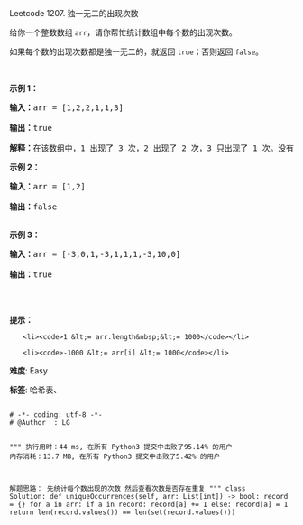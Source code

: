 Leetcode 1207. 独一无二的出现次数
<p>给你一个整数数组&nbsp;<code>arr</code>，请你帮忙统计数组中每个数的出现次数。</p>


<p>如果每个数的出现次数都是独一无二的，就返回&nbsp;<code>true</code>；否则返回 <code>false</code>。</p>



<p>&nbsp;</p>



<p><strong>示例 1：</strong></p>



<pre><strong>输入：</strong>arr = [1,2,2,1,1,3]

<strong>输出：</strong>true

<strong>解释：</strong>在该数组中，1 出现了 3 次，2 出现了 2 次，3 只出现了 1 次。没有两个数的出现次数相同。</pre>



<p><strong>示例 2：</strong></p>



<pre><strong>输入：</strong>arr = [1,2]

<strong>输出：</strong>false

</pre>



<p><strong>示例 3：</strong></p>



<pre><strong>输入：</strong>arr = [-3,0,1,-3,1,1,1,-3,10,0]

<strong>输出：</strong>true

</pre>



<p>&nbsp;</p>



<p><strong>提示：</strong></p>



<ul>

	<li><code>1 &lt;= arr.length&nbsp;&lt;= 1000</code></li>

	<li><code>-1000 &lt;= arr[i] &lt;= 1000</code></li>

</ul>





 **难度**: Easy



 **标签**: 哈希表、 





<div class="hcb_wrap">
<pre class="prism undefined-numbers lang-python" data-lang="Python"><code>
# -*- coding: utf-8 -*-
# @Author  : LG

"""
执行用时：44 ms, 在所有 Python3 提交中击败了95.14% 的用户
内存消耗：13.7 MB, 在所有 Python3 提交中击败了5.42% 的用户

解题思路：
    先统计每个数出现的次数
    然后查看次数是否存在重复
"""
class Solution:
    def uniqueOccurrences(self, arr: List[int]) -> bool:
        record = {}
        for a in arr:
            if a in record:
                record[a] += 1
            else:
                record[a] = 1
        return len(record.values()) == len(set(record.values()))
</code></pre></div>
